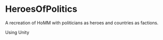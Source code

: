 # HeroesOfPolitics
A recreation of HoMM with politicians as heroes and countries as factions.

Using Unity
